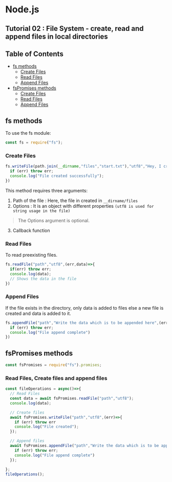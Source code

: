 # Node.js 

## Tutorial 02 : File System - create, read and append files in local directories

## Table of Contents
- [fs methods](fs-methods)
  - [Create Files](create-files)
  - [Read Files](read-files)
  - [Append Files](append-files)
- [fsPromises methods](fsPromises-methods)
  - [Create Files](create-files)
  - [Read Files](read-files)
  - [Append Files](append-files)

## fs methods
To use the fs module:
```javascript
const fs = require("fs");
```
### Create Files
```javascript
fs.writeFile(path.join(__dirname,"files","start.txt"),"utf8","Hey, I create a new file",(err)=>{
  if (err) throw err;
  console.log("File created successfully");
})
```
This method requires three arguments:
1. Path of the file : Here, the file in created in `__dirname/files`
2. Options : It is an object with different properties `(utf8 is used for string usage in the file)`
> The Options argument is optional.
3. Callback function


### Read Files
To read preexisting files.
```javascript
fs.readFile("path","utf8",(err,data)=>{
  if(err) throw err;
  console.log(data);
  // Shows the data in the file
})
```

### Append Files
If the file exists in the directory, only data is added to files else a new file is created and data is added to it.
```javascript
fs.appendFile("path","Write the data which is to be appended here",(err)=>{
  if (err) throw err;
  console.log("File append complete")
})
```

## fsPromises methods
```javascript
const fsPromises = require("fs").promises;
```
### Read Files, Create files and append files
```javascript
const fileOperations = async()=>{
  // Read Files
  const data = await fsPromises.readFile("path","utf8");
  console.log(data);

  // Create files
  await fsPromises.writeFile("path","utf8",(err)=>{
    if (err) throw err
    console.log("File created");
  });

  // Append files
  await fsPromises.appendFile("path","Write the data which is to be appended here",(err)=>{
    if (err) throw err;
    console.log("File append complete")
  });
  
};
fileOperations();
```

